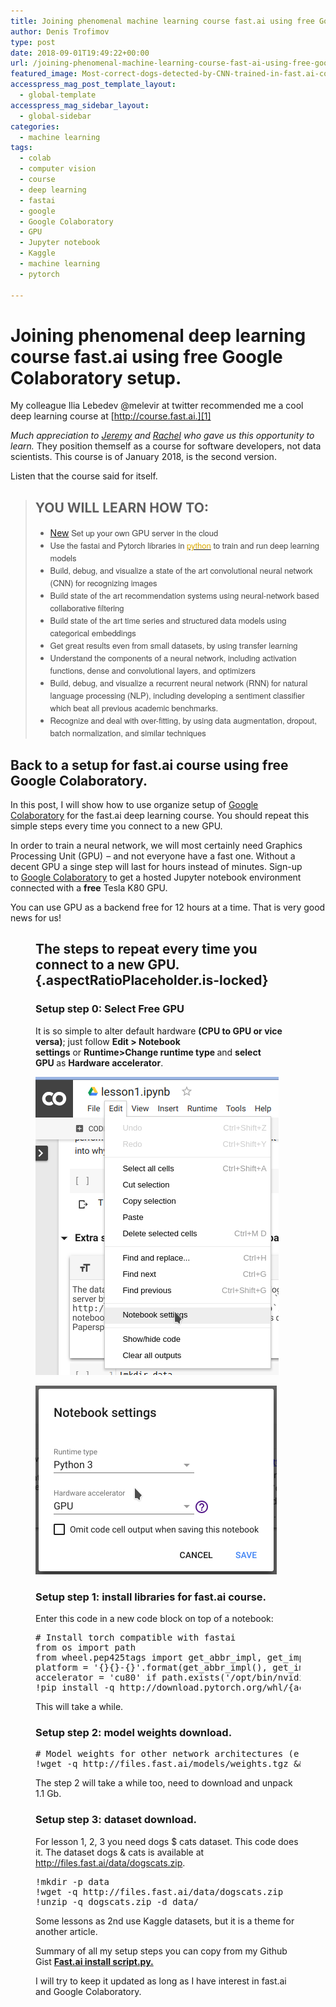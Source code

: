 ```yaml
---
title: Joining phenomenal machine learning course fast.ai using free Google Colaboratory setup.
author: Denis Trofimov
type: post
date: 2018-09-01T19:49:22+00:00
url: /joining-phenomenal-machine-learning-course-fast-ai-using-free-google-colaboratory-setup/
featured_image: Most-correct-dogs-detected-by-CNN-trained-in-fast.ai-course-lesson-1-from-dogscats-dataset.png
accesspress_mag_post_template_layout:
  - global-template
accesspress_mag_sidebar_layout:
  - global-sidebar
categories:
  - machine learning
tags:
  - colab
  - computer vision
  - course
  - deep learning
  - fastai
  - google
  - Google Colaboratory
  - GPU
  - Jupyter notebook
  - Kaggle
  - machine learning
  - pytorch

---
```

# Joining phenomenal deep learning course fast.ai using free Google Colaboratory setup.

My colleague Ilia Lebedev @melevir at twitter recommended me a cool deep learning course at [http://course.fast.ai.][1]

<!--more-->

<em class="markup--em markup--p-em">Much appreciation to </em><a class="markup--anchor markup--p-anchor" href="https://twitter.com/jeremyphoward" target="_blank" rel="noopener nofollow nofollow noopener nofollow noopener" data-href="https://twitter.com/jeremyphoward"><em class="markup--em markup--p-em">Jeremy</em></a><em class="markup--em markup--p-em"> and </em><a class="markup--anchor markup--p-anchor" href="https://twitter.com/math_rachel" target="_blank" rel="noopener nofollow nofollow noopener nofollow noopener" data-href="https://twitter.com/math_rachel"><em class="markup--em markup--p-em">Rachel</em></a><em class="markup--em markup--p-em"> who gave us this opportunity to learn. </em>They position themself as a course for software developers, not data scientists. This course is of January 2018, is the second version.

Listen that the course said for itself.

> ## YOU WILL LEARN HOW TO:
> 
>   * <a class="ab-item" href="http://3.120.115.232/wp-admin/post-new.php" aria-haspopup="true"><span class="ab-label">New</span></a><span style="color: #444444;"><span style="font-family: Raleway, Helvetica Neue, Helvetica, Roboto, Arial, sans-serif;"><span style="font-size: small;"> Set up your own GPU server in the cloud</span></span></span>
>   * <span style="color: #444444;"><span style="font-family: Raleway, Helvetica Neue, Helvetica, Roboto, Arial, sans-serif;"><span style="font-size: small;">Use the fastai and Pytorch libraries in </span></span></span>[<span style="color: #dba901;"><span style="font-family: Raleway, Helvetica Neue, Helvetica, Roboto, Arial, sans-serif;"><span style="font-size: small;">python</span></span></span>][2]<span style="color: #444444;"><span style="font-family: Raleway, Helvetica Neue, Helvetica, Roboto, Arial, sans-serif;"><span style="font-size: small;"> to train and run deep learning models</span></span></span>
>   * <span style="color: #444444;"><span style="font-family: Raleway, Helvetica Neue, Helvetica, Roboto, Arial, sans-serif;"><span style="font-size: small;">Build, debug, and visualize a state of the art convolutional neural network (CNN) for recognizing images</span></span></span>
>   * <span style="color: #444444;"><span style="font-family: Raleway, Helvetica Neue, Helvetica, Roboto, Arial, sans-serif;"><span style="font-size: small;">Build state of the art recommendation systems using neural-network based collaborative filtering</span></span></span>
>   * <span style="color: #444444;"><span style="font-family: Raleway, Helvetica Neue, Helvetica, Roboto, Arial, sans-serif;"><span style="font-size: small;">Build state of the art time series and structured data models using categorical embeddings</span></span></span>
>   * <span style="color: #444444;"><span style="font-family: Raleway, Helvetica Neue, Helvetica, Roboto, Arial, sans-serif;"><span style="font-size: small;">Get great results even from small datasets, by using transfer learning</span></span></span>
>   * <span style="color: #444444;"><span style="font-family: Raleway, Helvetica Neue, Helvetica, Roboto, Arial, sans-serif;"><span style="font-size: small;">Understand the components of a neural network, including activation functions, dense and convolutional layers, and optimizers</span></span></span>
>   * <span style="color: #444444;"><span style="font-family: Raleway, Helvetica Neue, Helvetica, Roboto, Arial, sans-serif;"><span style="font-size: small;">Build, debug, and visualize a recurrent neural network (RNN) for natural language processing (NLP), including developing a sentiment classifier which beat all previous academic benchmarks.</span></span></span>
>   * <span style="color: #444444;"><span style="font-family: Raleway, Helvetica Neue, Helvetica, Roboto, Arial, sans-serif;"><span style="font-size: small;">Recognize and deal with over-fitting, by using data augmentation, dropout, batch normalization, and similar techniques</span></span></span>

## Back to a setup for fast.ai course using free Google Colaboratory.

In this post, I will show how to use organize setup of <a class="markup--anchor markup--p-anchor" href="https://colab.research.google.com/" target="_blank" rel="nofollow noopener" data-href="https://colab.research.google.com/">Google Colaboratory</a> for the fast.ai deep learning course. You should repeat this simple steps every time you connect to a new GPU.

In order to train a neural network, we will most certainly need Graphics Processing Unit (GPU)  &#8211; and not everyone have a fast one. Without a decent GPU a singe step will last for hours instead of minutes. Sign-up to <a class="markup--anchor markup--p-anchor" href="https://colab.research.google.com/" target="_blank" rel="nofollow noopener" data-href="https://colab.research.google.com/">Google Colaboratory</a> to get a hosted Jupyter notebook environment connected<strong class="markup--strong markup--p-strong"> </strong>with a **free** Tesla K80 GPU.

You can use GPU as a backend free for 12 hours at a time. That is very good news for us!<figure id="6aed" class="graf graf--figure graf-after--p"> 

## The steps to repeat every time you connect to a new GPU. {.aspectRatioPlaceholder.is-locked}

### Setup step 0: Select Free GPU

<p id="7ecb" class="graf graf--p graf-after--h3">
  It is so simple to alter default hardware <strong class="markup--strong markup--p-strong">(CPU to GPU or vice versa)</strong>; just follow <strong class="markup--strong markup--p-strong">Edit > Notebook settings</strong> or <strong class="markup--strong markup--p-strong">Runtime>Change runtime type </strong>and <strong class="markup--strong markup--p-strong">select GPU </strong>as <strong class="markup--strong markup--p-strong">Hardware accelerator</strong>.
</p>

![Open Jupyter notebook settings of Google Colaboratory](Open-Jupyter-notebook-settings-of-Google-Colaboratory.png "Open Jupyter notebook settings of Google Colaboratory")

![Select a free Tesla K80 GPU in Jupyter notebook settings of Google Colaboratory](Select-a-free-Tesla-K80-GPU-in-Jupyter-notebook-settings-of-Google-Colaboratory.png "Select a free Tesla K80 GPU in Jupyter notebook settings of Google Colaboratory")

### Setup step 1: install libraries for fast.ai course.

Enter this code in a new code block on top of a notebook:

<pre class="EnlighterJSRAW" data-enlighter-language="python"># Install torch compatible with fastai
from os import path
from wheel.pep425tags import get_abbr_impl, get_impl_ver, get_abi_tag
platform = '{}{}-{}'.format(get_abbr_impl(), get_impl_ver(), get_abi_tag())
accelerator = 'cu80' if path.exists('/opt/bin/nvidia-smi') else 'cpu'
!pip install -q http://download.pytorch.org/whl/{accelerator}/torch-0.3.1-{platform}-linux_x86_64.whl fastai torchvision</pre>

This will take a while.

### Setup step 2: model weights download.

<pre class="EnlighterJSRAW" data-enlighter-language="python"># Model weights for other network architectures (e.g. resnext50):
!wget -q http://files.fast.ai/models/weights.tgz && tar -xzf weights.tgz -C /usr/local/lib/python3.6/dist-packages/fastai
</pre>

The step 2 will take a while too, need to download and unpack 1.1 Gb.

### Setup step 3: dataset download.

For lesson 1, 2, 3 you need dogs $ cats dataset. This code does it. The dataset dogs & cats is available at http://files.fast.ai/data/dogscats.zip.

<pre class="EnlighterJSRAW" data-enlighter-language="python">!mkdir -p data
!wget -q http://files.fast.ai/data/dogscats.zip
!unzip -q dogscats.zip -d data/</pre>

Some lessons as 2nd use Kaggle datasets, but it is a theme for another article.

Summary of all my setup steps you can copy from my Github Gist <strong class="gist-header-title css-truncate-target"><a href="https://gist.github.com/denis-trofimov/77f8b6418b9ef4b45adca7ed587462d2">Fast.ai install script.py.</a></strong>

I will try to keep it updated as long as I have interest in fast.ai and Google Colaboratory.

 [1]: http://course.fast.ai/
 [2]: https://www.python.org/